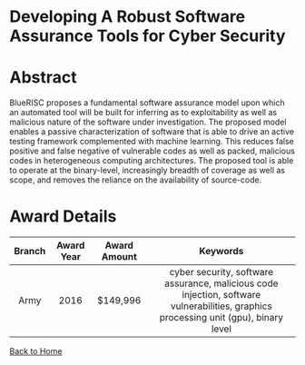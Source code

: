 
Developing A Robust Software Assurance Tools for Cyber Security
===============================================================

# Abstract


BlueRISC proposes a fundamental software assurance model upon which an automated tool will be built for inferring as to exploitability as well as malicious nature of the software under investigation. The proposed model enables a passive characterization of software that is able to drive an active testing framework complemented with machine learning. This reduces false positive and false negative of vulnerable codes as well as packed, malicious codes in heterogeneous computing architectures. The proposed tool is able to operate at the binary-level, increasingly breadth of coverage as well as scope, and removes the reliance on the availability of source-code.  

# Award Details

|Branch|Award Year|Award Amount|Keywords|
| :---: | :---: | :---: | :---: |
|Army|2016|$149,996|cyber security, software assurance, malicious code injection, software vulnerabilities, graphics processing unit (gpu), binary level|
  
  


[Back to Home](https://github.com/chrischow/dod_sbir_awards/CC/#998)
